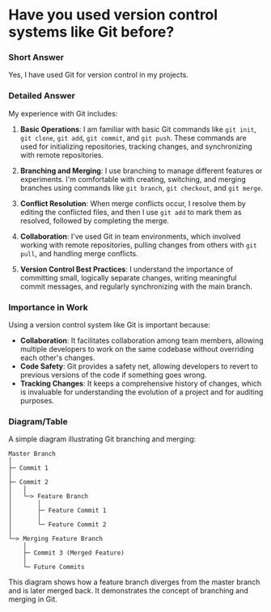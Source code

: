 # Have you used version control systems like Git before?

### Short Answer
Yes, I have used Git for version control in my projects.

### Detailed Answer
My experience with Git includes:

1. **Basic Operations**: I am familiar with basic Git commands like `git init`, `git clone`, `git add`, `git commit`, and `git push`. These commands are used for initializing repositories, tracking changes, and synchronizing with remote repositories.

2. **Branching and Merging**: I use branching to manage different features or experiments. I'm comfortable with creating, switching, and merging branches using commands like `git branch`, `git checkout`, and `git merge`.

3. **Conflict Resolution**: When merge conflicts occur, I resolve them by editing the conflicted files, and then I use `git add` to mark them as resolved, followed by completing the merge.

4. **Collaboration**: I've used Git in team environments, which involved working with remote repositories, pulling changes from others with `git pull`, and handling merge conflicts.

5. **Version Control Best Practices**: I understand the importance of committing small, logically separate changes, writing meaningful commit messages, and regularly synchronizing with the main branch.

### Importance in Work
Using a version control system like Git is important because:

- **Collaboration**: It facilitates collaboration among team members, allowing multiple developers to work on the same codebase without overriding each other's changes.
- **Code Safety**: Git provides a safety net, allowing developers to revert to previous versions of the code if something goes wrong.
- **Tracking Changes**: It keeps a comprehensive history of changes, which is invaluable for understanding the evolution of a project and for auditing purposes.

### Diagram/Table
A simple diagram illustrating Git branching and merging:

```plaintext
Master Branch
│
├─ Commit 1
│
├─ Commit 2
│   │
│   └─> Feature Branch
│       │
│       ├─ Feature Commit 1
│       │
│       └─ Feature Commit 2
│
└─> Merging Feature Branch
    │
    ├─ Commit 3 (Merged Feature)
    │
    └─ Future Commits
```

This diagram shows how a feature branch diverges from the master branch and is later merged back. It demonstrates the concept of branching and merging in Git.